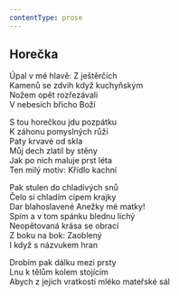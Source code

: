 ```yaml
---
contentType: prose
---
```


## Horečka

Úpal v mé hlavě: Z ještěrčích  
Kamenů se zdvih když kuchyňským  
Nožem opět rozřezávali  
V nebesích břicho Boží

S tou horečkou jdu pozpátku  
K záhonu pomyslných růží  
Paty krvavé od skla  
Můj dech zlatil by stěny  
Jak po nich maluje prst léta  
Ten milý motiv: Křídlo kachní

Pak stulen do chladivých snů  
Čelo si chladím cípem krajky  
Dar blahoslavené Anežky mé matky!  
Spím a v tom spánku blednu lichý  
Neopětovaná krása se obrací  
Z boku na bok: Zaoblený  
I když s názvukem hran

Drobím pak dálku mezi prsty  
Lnu k tělům kolem stojícím  
Abych z jejich vratkosti mléko mateřské sál
